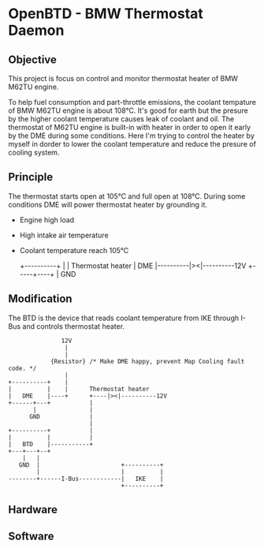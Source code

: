 # OpenBTD - BMW Thermostat Daemon

## Objective

This project is focus on control and monitor thermostat heater of BMW M62TU engine.

To help fuel consumption and part-throttle emissions, the coolant tempature of BMW M62TU engine is about 108°C. It's good for earth but the presure by the higher coolant temperature causes leak of coolant and oil. The thermostat of M62TU engine is built-in with heater in order to open it early by the DME during some conditions. Here I'm trying to control the heater by myself in dorder to lower the coolant temperature and reduce the presure of cooling system.

## Principle

The thermostat starts open at 105°C and full open at 108°C. During some conditions DME will power thermostat heater by grounding it.
* Engine high load
* High intake air temperature
* Coolant temperature reach 105°C


    +----------+
    |          |     Thermostat heater
    |   DME    |----------|><|----------12V
    +-----+----+
          |
         GND

## Modification

The BTD is the device that reads coolant temperature from IKE through I-Bus and controls thermostat heater.


                   12V 
                    |
                    | 
                {Resistor} /* Make DME happy, prevent Map Cooling fault code. */
                    |
    +----------+    |
    |          |    |      Thermostat heater
    |   DME    |----+      +----|><|----------12V
    +------+---+           |
           |               |
          GND              |
                           |
    +----------+           |
    |          |           | 
    |   BTD    |-----------+
    +---+---+--+
        |   |
       GND  |                       +----------+
            |                       |          |
    --------+------I-Bus------------|   IKE    |
                                    +----------+

## Hardware

## Software
